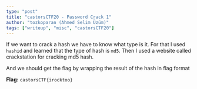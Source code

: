 ```yaml
---
type: "post"
title: "castorsCTF20 - Password Crack 1"
author: "tozkoparan (Ahmed Selim Üzüm)"
tags: ["writeup", "misc", "castorsCTF20"]
---
```


<!--more-->
If we want to crack a hash we have to know what type is it. For that I used `hashid`
and learned that the type of hash is `md5`. Then I used a website called crackstation
for cracking md5 hash.

And we should get the flag by wrapping the result of the hash in flag format

**Flag:** `castorsCTF{irocktoo}`
